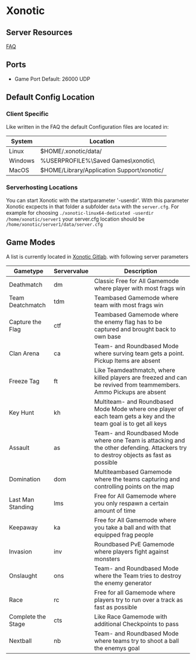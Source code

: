 # Xonotic

## Server Resources

[FAQ](https://xonotic.org/faq/)

## Ports

- Game Port Default: 26000 UDP

## Default Config Location

### Client Specific

Like written in the FAQ the default Configuration files are located in:

| System | Location |
|--|--|
| Linux | $HOME/.xonotic/data/ |
| Windows | %USERPROFILE%\Saved Games\xonotic\ |
| MacOS | $HOME/Library/Application Support/xonotic/ |

### Serverhosting Locations

You can start Xonotic with the startparameter '-userdir'. With this parameter Xonotic excpects in that folder a subfolder `data` with the `server.cfg`. For example for choosing `./xonotic-linux64-dedicated -userdir /home/xonotic/server1` your server.cfg location should be `/home/xonotic/server1/data/server.cfg`

## Game Modes

A list is currently located in [Xonotic Gitlab](https://gitlab.com/xonotic/xonotic/-/wikis/home#game-modes-or-game-types). with following server parameters

| Gametype | Servervalue | Description |
|--|--|--|
| Deathmatch | dm | Classic Free for All Gamemode where player with most frags win |
| Team Deatchmatch | tdm | Teambased Gamemode where team with most frags win |
| Capture the Flag | ctf | Teambased Gamemode where the enemy flag has to be captured and brought back to own base |
| Clan Arena | ca | Team- and Roundbased Mode where surving team gets a point. Pickup Items are absent |
| Freeze Tag | ft | Like Teamdeathmatch, where killed players are freezed and can be revived from teammembers. Ammo Pickups are absent |
| Key Hunt | kh | Multiteam- and Roundbased Mode Mode where one player of each team gets a key and the team goal is to get all keys | 
| Assault | as | Team- and Roundbased Mode where one Team is attacking and the other defending. Attackers try to destroy objects as fast as possible |
| Domination | dom | Multiteambased Gamemode where the teams capturing and controlling points on the map |
| Last Man Standing | lms | Free for All Gamemode where you only respawn a certain amount of time |
| Keepaway | ka | Free for All Gamemode where you take a ball and with that equipped frag people |
| Invasion | inv | Roundbased PvE Gamemode where players fight against monsters |
| Onslaught | ons | Team- and Roundbased Mode where the Team tries to destroy the enemy generator |
| Race | rc | Free for all Gamemode where players try to run over a track as fast as possible |
| Complete the Stage | cts | Like Race Gamemode with additional Checkpoints to pass |
| Nextball | nb | Team- and Roundbased Mode where teams try to shoot a ball the enemys goal |